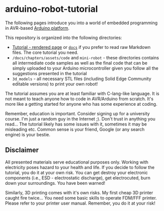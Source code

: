 # arduino-robot-tutorial

The following pages introduce you into a world of embedded programming in AVR-based
[Arduino platform](https://www.arduino.cc/).

This repository is organized into the following directories:

* [Tutorial - rendered page](https://krkruk.github.io/arduino-robot-tutorial/) or [`docs`](docs/README.md) if you prefer to read raw Markdown files. The core tutorial you need.
* `/docs/chapters/assets/code` and `mini-robot` - these directories contains all intermediate code samples as well as the final code that can be simply uploaded to your Arduino microcontroller given you follow all the suggestions presented in the tutorial
* `3d_models` - all necessary STL files (including Solid Edge Community editable versions) to print your own robot!

The tutorial assumes you are at least familiar with C-lang-like language. It is not meant
to teach anyone how to code in AVR/Arduino from scratch. It's more like a getting started
for anyone who has some experience at coding.

Remember, education is important. Consider signing up for a university course. I'm just
a random guy in the Internet ;). Don't trust in anything you read... The tutorial likely has some issues with it, sometimes it may be misleading etc. Common sense is your friend, Google (or any search engine) is your bestie.

## Disclaimer

All presented materials serve educational purposes only. Working with electricity
poses hazard to your health and life. If you decide to follow the tutorial,
you do it at your own risk. You can get destroy your electronic components (i.e., ESD - electrostatic discharge), get electrocuted, burn down your surroundings. You have been warned!

Similarly, 3D printing comes with it's own risks. My first cheap 3D printer caught fire twice...
You need some basic skills to operate FDM/FFF printer. Please refer to your printer user
manual. Remember, you do it at your risk!
